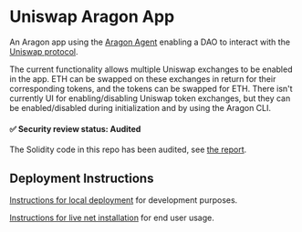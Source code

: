 # Uniswap Aragon App

An Aragon app using the [Aragon Agent](https://github.com/aragon/aragon-apps/tree/master/apps/agent) enabling a DAO to 
interact with the [Uniswap protocol](https://uniswap.io/). 

The current functionality allows multiple Uniswap exchanges to be enabled in the app. ETH can be swapped on these 
 exchanges in return for their corresponding tokens, and the tokens can be swapped for ETH. There isn't currently UI for
 enabling/disabling Uniswap token exchanges, but they can be enabled/disabled during initialization and by using the Aragon CLI.

#### :white_check_mark: Security review status: Audited
The Solidity code in this repo has been audited, see [the report](https://github.com/empowerthedao/uniswap-aragon-app/tree/master/audit).

## Deployment Instructions

[Instructions for local deployment](https://github.com/empowerthedao/uniswap-aragon-app/blob/master/local-install.md)
for development purposes.

[Instructions for live net installation](https://github.com/empowerthedao/uniswap-aragon-app/blob/master/uniswap-aragon-app/fresh-install.md)
for end user usage. 
